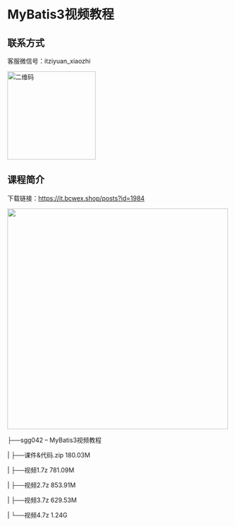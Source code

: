 # MyBatis3视频教程

## 联系方式

客服微信号：itziyuan_xiaozhi

<img src="https://ziyuanyun.oss-cn-guangzhou.aliyuncs.com/common/20240614073449/666b82192834a.jpg" width="200" height="200" alt="二维码">

## 课程简介

下载链接：https://it.bcwex.shop/posts?id=1984

<img src="https://ziyuanyun.oss-cn-guangzhou.aliyuncs.com/yun/20240515183620/66449024a9b1b.jpg" width="500" alt="">

  ├──sgg042 &#8211; MyBatis3视频教程

 | ├──课件&amp;代码.zip 180.03M

 | ├──视频1.7z 781.09M

 | ├──视频2.7z 853.91M

 | ├──视频3.7z 629.53M

 | └──视频4.7z 1.24G

  